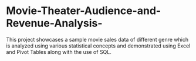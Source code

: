 # Movie-Theater-Audience-and-Revenue-Analysis-
This project showcases a sample movie sales data of different genre which is analyzed using various statistical concepts and demonstrated using Excel and Pivot Tables along with the use of SQL. 
